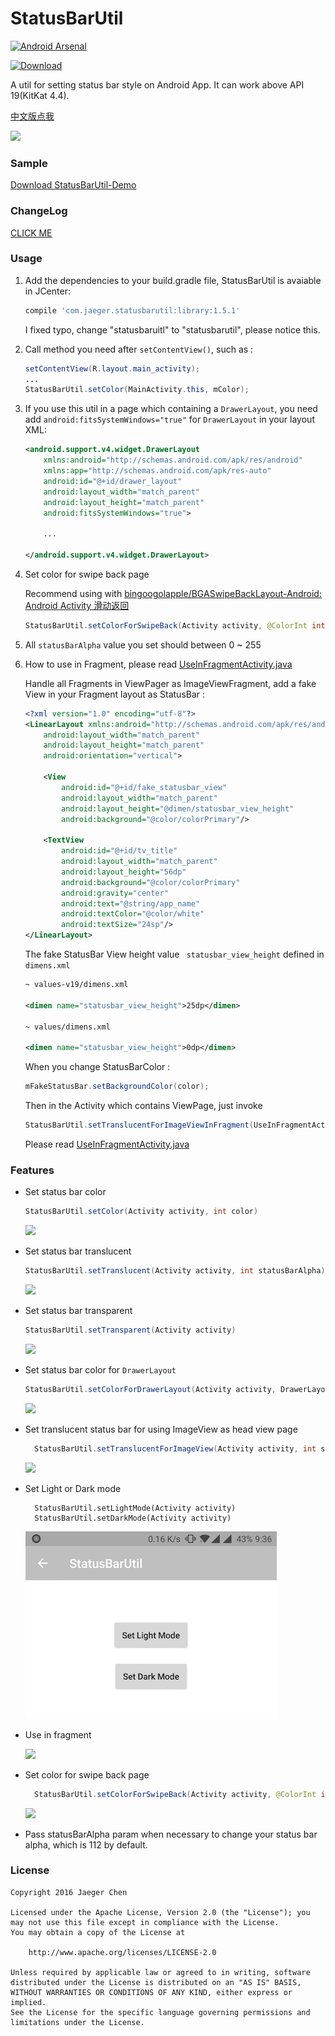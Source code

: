 # StatusBarUtil
[![Android Arsenal](https://img.shields.io/badge/Android%20Arsenal-StatusBarUtil-green.svg?style=true)](https://android-arsenal.com/details/1/3341)

[ ![Download](https://api.bintray.com/packages/laobie/maven/StatusBarUtil/images/download.svg) ](https://bintray.com/laobie/maven/StatusBarUtil/_latestVersion)

A util for setting status bar style on Android App. It can work above API 19(KitKat 4.4).


[中文版点我](http://laobie.github.io/android/2016/03/27/statusbar-util.html)

![](img/status_bar_util.png)

### Sample

[Download StatusBarUtil-Demo](http://fir.im/5mnp)

### ChangeLog 

[CLICK ME](CHANGE_LOG.md)

### Usage

1. Add the dependencies to your build.gradle file, StatusBarUtil is avaiable in JCenter:

   ```groovy
   compile 'com.jaeger.statusbarutil:library:1.5.1'
   ```

   I fixed typo, change "statusbaruitl" to "statusbarutil", please notice this.

2. Call method you need after `setContentView()`,  such as :

   ```java
   setContentView(R.layout.main_activity);
   ...
   StatusBarUtil.setColor(MainActivity.this, mColor);
   ```

3. If you use this util in a page which containing a `DrawerLayout`, you need add `android:fitsSystemWindows="true"` for `DrawerLayout` in your layout XML:

   ```xml
   <android.support.v4.widget.DrawerLayout
       xmlns:android="http://schemas.android.com/apk/res/android"
       xmlns:app="http://schemas.android.com/apk/res-auto"
       android:id="@+id/drawer_layout"
       android:layout_width="match_parent"
       android:layout_height="match_parent"
       android:fitsSystemWindows="true">

       ...

   </android.support.v4.widget.DrawerLayout>
   ```

4. Set color for swipe back page

   Recommend using  with [bingoogolapple/BGASwipeBackLayout\-Android: Android Activity 滑动返回](https://github.com/bingoogolapple/BGASwipeBackLayout-Android)

   ```java
   StatusBarUtil.setColorForSwipeBack(Activity activity, @ColorInt int color, int statusBarAlpha)
   ```

5. All `statusBarAlpha` value you set should between 0 ~ 255

6. How to use in Fragment, please read [UseInFragmentActivity.java](https://github.com/laobie/StatusBarUtil/blob/master/sample/src/main/java/com/jaeger/statusbarutil/UseInFragmentActivity.java) 

   Handle all Fragments in ViewPager as ImageViewFragment, add a fake View in your Fragment layout as StatusBar :

   ```xml
   <?xml version="1.0" encoding="utf-8"?>
   <LinearLayout xmlns:android="http://schemas.android.com/apk/res/android"
       android:layout_width="match_parent"
       android:layout_height="match_parent"
       android:orientation="vertical">

       <View
           android:id="@+id/fake_statusbar_view"
           android:layout_width="match_parent"
           android:layout_height="@dimen/statusbar_view_height"
           android:background="@color/colorPrimary"/>

       <TextView
           android:id="@+id/tv_title"
           android:layout_width="match_parent"
           android:layout_height="56dp"
           android:background="@color/colorPrimary"
           android:gravity="center"
           android:text="@string/app_name"
           android:textColor="@color/white"
           android:textSize="24sp"/>   
   </LinearLayout>
   ```

   The fake StatusBar View height value ` statusbar_view_height`  defined in `dimens.xml`

   ```xml
   ~ values-v19/dimens.xml

   <dimen name="statusbar_view_height">25dp</dimen>

   ~ values/dimens.xml

   <dimen name="statusbar_view_height">0dp</dimen>
   ```

   When you change StatusBarColor :

   ```java
   mFakeStatusBar.setBackgroundColor(color);
   ```

   Then in the Activity which contains ViewPage, just invoke

   ```java
   StatusBarUtil.setTranslucentForImageViewInFragment(UseInFragmentActivity.this, null);
   ```

   Please read [UseInFragmentActivity.java](https://github.com/laobie/StatusBarUtil/blob/master/sample/src/main/java/com/jaeger/statusbarutil/UseInFragmentActivity.java) 

### Features

- Set status bar color

  ```java
  StatusBarUtil.setColor(Activity activity, int color)
  ```

  ![](img/set_color.png)

- Set status bar translucent

  ```java
  StatusBarUtil.setTranslucent(Activity activity, int statusBarAlpha)
  ```

  ![](img/set_translucnet.png)

- Set status bar transparent

  ```java
  StatusBarUtil.setTransparent(Activity activity)
  ```

  ![](img/set_transparent.png)

- Set status bar color for `DrawerLayout`

  ```java
  StatusBarUtil.setColorForDrawerLayout(Activity activity, DrawerLayout drawerLayout, int color)
  ```

  ![](img/set_color_for_drawer_layout.png)

- Set translucent status bar for using ImageView as head view page

  ```java
    StatusBarUtil.setTranslucentForImageView(Activity activity, int statusBarAlpha, View needOffsetView)
  ```
   ![](img/set_for_image_view_page.png)


- Set Light or Dark mode

  ```
    StatusBarUtil.setLightMode(Activity activity)
    StatusBarUtil.setDarkMode(Activity activity)
  ```
    ![](img/switch_light_mode.jpeg)

- Use in fragment

   ![](img/use_in_fragment.gif)

- Set color for swipe back page

  ```java
    StatusBarUtil.setColorForSwipeBack(Activity activity, @ColorInt int color, int statusBarAlpha)
  ```

    ![](img/set_color_for_swipe_back_page.png)

- Pass statusBarAlpha param when necessary to change your status bar alpha, which is 112 by default.


### License

	Copyright 2016 Jaeger Chen

	Licensed under the Apache License, Version 2.0 (the "License");	you may not use this file except in compliance with the License.
	You may obtain a copy of the License at
	
		http://www.apache.org/licenses/LICENSE-2.0
	
	Unless required by applicable law or agreed to in writing, software
	distributed under the License is distributed on an "AS IS" BASIS,
	WITHOUT WARRANTIES OR CONDITIONS OF ANY KIND, either express or implied.
	See the License for the specific language governing permissions and
	limitations under the License.
